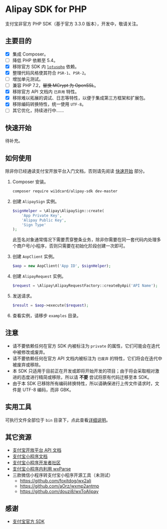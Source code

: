 # Alipay SDK for PHP

支付宝非官方 PHP SDK（基于官方 3.3.0 版本），开发中，敬请关注。

## 主要目的

- [x] 集成 Composer。
- [ ] 降低 PHP 依赖至 5.4。
- [x] 移除官方 SDK 内 [`lotusphp`](https://github.com/qinjx/lotusphp) 依赖。
- [x] 整理代码风格使其符合 `PSR-1`、`PSR-2`。
- [ ] 增加单元测试。
- [ ] 兼容 PHP 7.2，<del>替换 MCrypt 为 OpenSSL</del>。
- [x] 移除官方 API 文档内 `已弃用` 特性。
- [x] 移除难以拓展的调试、日志等特性，以便于集成第三方框架和扩展包。
- [x] 移除编码转换特性，统一使用 `UTF-8`。
- [ ] 其它优化，持续进行中……

## 快速开始

待补充。

## 如何使用

除非你已经通读支付宝开放平台入门文档，否则请先阅读 [快速开始](#快速开始) 部分。

1. Composer 安装。

    ```bash
    composer require wi1dcard/alipay-sdk dev-master
    ```

2. 创建 `AlipaySign` 实例。

    ```php
    $signHelper = \Alipay\AlipaySign::create(
        'App Private Key',
        'Alipay Public Key',
        'Sign Type'
    );
    ```

    此签名对象通常情况下需要贯穿整条业务，除非你需要在同一套代码内处理多个商户号/小程序，否则只需要在初始化阶段创建一次即可。

3. 创建 `AopClient` 实例。

    ```php
    $aop = new AopClient('App ID', $signHelper);
    ```

4. 创建 `AlipayRequest` 实例。

    ```php
    $request = \Alipay\AlipayRequestFactory::createByApi('API Name');
    ```

5. 发送请求。

    ```php
    $result = $aop->execute($request);
    ```

6. 查看实例，请移步 `examples` 目录。

## 注意

- 请不要依赖任何在官方 SDK 内被标注为 `private` 的属性，它们可能会在迭代中被修改或废弃。
- 请不要依赖任何在官方 API 文档内被标注为 `已废弃` 的特性，它们将会在迭代中被废弃或移除。
- 本 SDK 只适用于目前正在开发或即将开始开发的项目；由于将会采取相对激进的态度进行精简或移除，所以请 **不要** 尝试将原有代码迁移至本 SDK。
- 由于本 SDK 已移除所有编码转换特性，所以请确保进行上传文件请求时，文件是 UTF-8 编码，而非 GBK。

## 实用工具

可执行文件全部位于 `bin` 目录下，点此查看[详细说明](bin/README.md)。

## 其它资源

- [支付宝开放平台 API 文档](https://docs.open.alipay.com/api/)
- [支付宝小程序文档](https://docs.alipay.com/mini/introduce)
- [支付宝小程序开发者社区](https://openclub.alipay.com/index.php?c=thread&a=subforum&fid=66)
- [支付宝小程序内利用 wxParse](https://openclub.alipay.com/read.php?tid=3830&fid=66)
- 三款微信小程序转支付宝小程序开源工具（未测试）
    - <https://github.com/foxitdog/wx2ali>
    - <https://github.com/aOrz/wxmp2antmp>
    - <https://github.com/douzi8/wxToAlipay>


## 感谢

- [支付宝官方 SDK](https://docs.open.alipay.com/54/103419/)